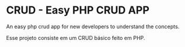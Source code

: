 # CRUD - Easy PHP CRUD APP

An easy php crud app for new developers to understand the concepts.

Esse projeto consiste em um CRUD básico feito em PHP.

